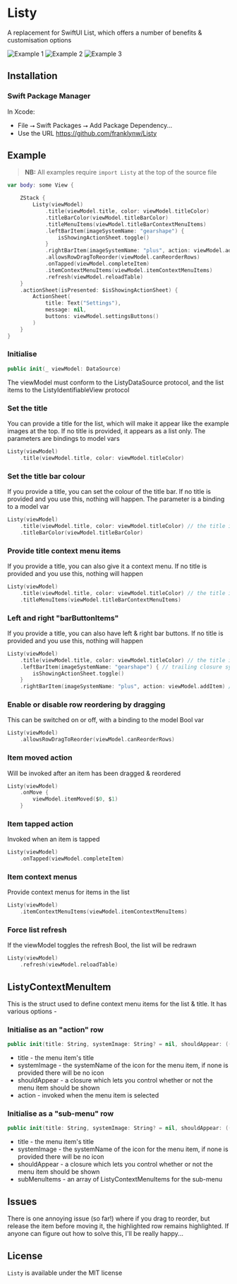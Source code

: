 # Listy

A replacement for SwiftUI List, which offers a number of benefits & customisation options

<img src="Resources//Example1.png" alt="Example 1"/> <img src="Resources//Example2.png" alt="Example 2"/> <img src="Resources//Example2.png" alt="Example 3"/>

## Installation

### Swift Package Manager

In Xcode:
* File ⭢ Swift Packages ⭢ Add Package Dependency...
* Use the URL https://github.com/franklynw/Listy


## Example

> **NB:** All examples require `import Listy` at the top of the source file

```swift
var body: some View {

    ZStack {
        Listy(viewModel)
            .title(viewModel.title, color: viewModel.titleColor)
            .titleBarColor(viewModel.titleBarColor)
            .titleMenuItems(viewModel.titleBarContextMenuItems)
            .leftBarItem(imageSystemName: "gearshape") {
                isShowingActionSheet.toggle()
            }
            .rightBarItem(imageSystemName: "plus", action: viewModel.addItem)
            .allowsRowDragToReorder(viewModel.canReorderRows)
            .onTapped(viewModel.completeItem)
            .itemContextMenuItems(viewModel.itemContextMenuItems)
            .refresh(viewModel.reloadTable)
    }
    .actionSheet(isPresented: $isShowingActionSheet) {
        ActionSheet(
            title: Text("Settings"),
            message: nil,
            buttons: viewModel.settingsButtons()
        )
    }
}
```

### Initialise

```swift
public init(_ viewModel: DataSource)
```

The viewModel must conform to the ListyDataSource protocol, and the list items to the ListyIdentifiableView protocol


### Set the title

You can provide a title for the list, which will make it appear like the example images at the top. If no title is provided, it appears as a list only. The parameters are bindings to model vars

```swift
Listy(viewModel)
    .title(viewModel.title, color: viewModel.titleColor)
```

### Set the title bar colour

If you provide a title, you can set the colour of the title bar. If no title is provided and you use this, nothing will happen. The parameter is a binding to a model var

```swift
Listy(viewModel)
    .title(viewModel.title, color: viewModel.titleColor) // the title is needed or it's a no-op
    .titleBarColor(viewModel.titleBarColor)
```

### Provide title context menu items

If you provide a title, you can also give it a context menu. If no title is provided and you use this, nothing will happen

```swift
Listy(viewModel)
    .title(viewModel.title, color: viewModel.titleColor) // the title is needed or it's a no-op
    .titleMenuItems(viewModel.titleBarContextMenuItems)
```

### Left and right "barButtonItems"

If you provide a title, you can also have left & right bar buttons. If no title is provided and you use this, nothing will happen

```swift
Listy(viewModel)
    .title(viewModel.title, color: viewModel.titleColor) // the title is needed or it's a no-op
    .leftBarItem(imageSystemName: "gearshape") { // trailing closure syntax
        isShowingActionSheet.toggle()
    }
    .rightBarItem(imageSystemName: "plus", action: viewModel.addItem) // or a function
```

### Enable or disable row reordering by dragging

This can be switched on or off, with a binding to the model Bool var

```swift
Listy(viewModel)
    .allowsRowDragToReorder(viewModel.canReorderRows)
```

### Item moved action

Will be invoked after an item has been dragged & reordered

```swift
Listy(viewModel)
    .onMove {
        viewModel.itemMoved($0, $1)
    }
```

### Item tapped action

Invoked when an item is tapped

```swift
Listy(viewModel)
    .onTapped(viewModel.completeItem)
```

### Item context menus

Provide context menus for items in the list

```swift
Listy(viewModel)
    .itemContextMenuItems(viewModel.itemContextMenuItems)
```

### Force list refresh

If the viewModel toggles the refresh Bool, the list will be redrawn

```swift
Listy(viewModel)
    .refresh(viewModel.reloadTable)
```

## ListyContextMenuItem

This is the struct used to define context menu items for the list & title. It has various options -

### Initialise as an "action" row

```swift
public init(title: String, systemImage: String? = nil, shouldAppear: ((String) -> Bool)? = nil, action: @escaping (String) -> ())
```

* title - the menu item's title
* systemImage - the systemName of the icon for the menu item, if none is provided there will be no icon
* shouldAppear - a closure which lets you control whether or not the menu item should be shown
* action - invoked when the menu item is selected

### Initialise as a "sub-menu" row

```swift
public init(title: String, systemImage: String? = nil, shouldAppear: ((String) -> Bool)? = nil, subMenuItems: @escaping (String) -> [ListyContextMenuItem])
```

* title - the menu item's title
* systemImage - the systemName of the icon for the menu item, if none is provided there will be no icon
* shouldAppear - a closure which lets you control whether or not the menu item should be shown
* subMenuItems - an array of ListyContextMenuItems for the sub-menu


## Issues

There is one annoying issue (so far!) where if you drag to reorder, but release the item before moving it, the highlighted row remains highlighted. If anyone can figure out how to solve this, I'll be really happy...


## License  

`Listy` is available under the MIT license
